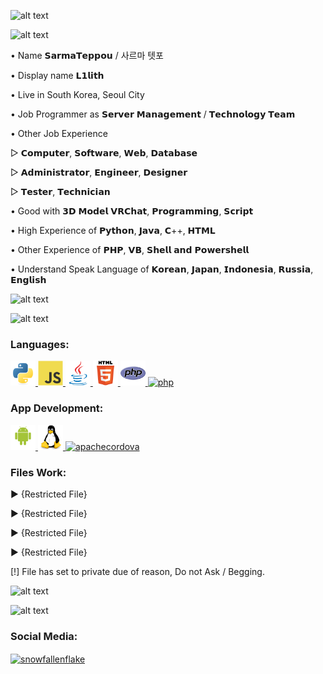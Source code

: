 ![alt text](https://media.discordapp.net/attachments/1057918934298394678/1247555214894956625/20240604_205115.png?ex=666073d5&is=665f2255&hm=002de33f30d80ed8b6af6a6f2172937ca04533e83e8c88be041652f3a8cf3a5d&)



![alt text](https://media.discordapp.net/attachments/1057918934298394678/1247558787624079370/20240604_213304.jpg?ex=66607729&is=665f25a9&hm=f02e3790e3800e6514f6dd4f771b443e131e23ce65958449b3433f37e8fd0d52&)

• Name 𝗦𝗮𝗿𝗺𝗮𝗧𝗲𝗽𝗽𝗼𝘂 / 사르마 텟포

• Display name 𝗟𝟭𝗹𝗶𝘁𝗵

• Live in South Korea, Seoul City

• Job Programmer as 𝗦𝗲𝗿𝘃𝗲𝗿 𝗠𝗮𝗻𝗮𝗴𝗲𝗺𝗲𝗻𝘁 / 𝗧𝗲𝗰𝗵𝗻𝗼𝗹𝗼𝗴𝘆 𝗧𝗲𝗮𝗺

• Other Job Experience 

 ▷ 𝗖𝗼𝗺𝗽𝘂𝘁𝗲𝗿, 𝗦𝗼𝗳𝘁𝘄𝗮𝗿𝗲, 𝗪𝗲𝗯, 𝗗𝗮𝘁𝗮𝗯𝗮𝘀𝗲
     
 ▷ 𝗔𝗱𝗺𝗶𝗻𝗶𝘀𝘁𝗿𝗮𝘁𝗼𝗿, 𝗘𝗻𝗴𝗶𝗻𝗲𝗲𝗿, 𝗗𝗲𝘀𝗶𝗴𝗻𝗲𝗿
   
 ▷ 𝗧𝗲𝘀𝘁𝗲𝗿, 𝗧𝗲𝗰𝗵𝗻𝗶𝗰𝗶𝗮𝗻


• Good with 𝟯𝗗 𝗠𝗼𝗱𝗲𝗹 𝗩𝗥𝗖𝗵𝗮𝘁, 𝗣𝗿𝗼𝗴𝗿𝗮𝗺𝗺𝗶𝗻𝗴, 𝗦𝗰𝗿𝗶𝗽𝘁

• High Experience of 𝗣𝘆𝘁𝗵𝗼𝗻, 𝗝𝗮𝘃𝗮, 𝗖++, 𝗛𝗧𝗠𝗟

• Other Experience of 𝗣𝗛𝗣, 𝗩𝗕, 𝗦𝗵𝗲𝗹𝗹 𝗮𝗻𝗱 𝗣𝗼𝘄𝗲𝗿𝘀𝗵𝗲𝗹𝗹

• Understand Speak Language of 𝗞𝗼𝗿𝗲𝗮𝗻, 𝗝𝗮𝗽𝗮𝗻, 𝗜𝗻𝗱𝗼𝗻𝗲𝘀𝗶𝗮, 𝗥𝘂𝘀𝘀𝗶𝗮, 𝗘𝗻𝗴𝗹𝗶𝘀𝗵

![alt text](https://camo.githubusercontent.com/62781e1bbb03ca8b5a636114b9f1174b138adb9cf3fe55fd81fa325357577f3b/68747470733a2f2f6769746875622d726561646d652d73746174732e76657263656c2e6170702f6170692f746f702d6c616e67732f3f757365726e616d653d656c6c696f74746f7068656c6c6961266c61796f75743d70696526686964655f626f726465723d74727565266c616e67735f636f756e743d35267468656d653d7472616e73706172656e74267469746c655f636f6c6f723d35333942463526746578745f636f6c6f723d41444241433726746578745f626f6c643d74727565)

![alt text](https://cdn.discordapp.com/attachments/1057918934298394678/1247572998161039370/20240604_222925.jpg?ex=66608465&is=665f32e5&hm=556c9ed1b708f03e2bcee1e24b9ce1e8953de86be2d86d0adf29ba015bd81d86&)

<h3 align="left">Languages:</h3>
<p align="left">

<a href="https://www.python.org" target="_blank" rel="noreferrer"> <img src="https://raw.githubusercontent.com/devicons/devicon/master/icons/python/python-original.svg" alt="python" width="40" height="40"/> </a>  <a href="https://developer.mozilla.org/en-US/docs/Web/JavaScript" target="_blank" rel="noreferrer"> <img src="https://raw.githubusercontent.com/devicons/devicon/master/icons/javascript/javascript-original.svg" alt="javascript" width="40" height="40"/> </a>  <a href="https://www.java.com" target="_blank" rel="noreferrer"> <img src="https://raw.githubusercontent.com/devicons/devicon/master/icons/java/java-original.svg" alt="java" width="40" height="40"/> </a>  <a href="https://www.w3.org/html/" target="_blank" rel="noreferrer"> <img src="https://raw.githubusercontent.com/devicons/devicon/master/icons/html5/html5-original-wordmark.svg" alt="html5" width="40" height="40"/> </a> <a href="https://www.php.net" target="_blank" rel="noreferrer"> <img src="https://raw.githubusercontent.com/devicons/devicon/master/icons/php/php-original.svg" alt="php" width="40" height="40"/> </a> <a href="https://learn.microsoft.com/en-us/dotnet/visual-basic/" target="_blank" rel="noreferrer"> <img src="https://upload.wikimedia.org/wikipedia/commons/thumb/4/40/VB.NET_Logo.svg/1280px-VB.NET_Logo.svg.png" alt="php" width="40" height="40"/> </a>

<h3 align="left">App Development:</h3>
<p align="left">

<a href="https://developer.android.com" target="_blank" rel="noreferrer"> <img src="https://raw.githubusercontent.com/devicons/devicon/master/icons/android/android-original-wordmark.svg" alt="android" width="40" height="40"/> </a> <a href="https://www.linux.org/" target="_blank" rel="noreferrer"> <img src="https://raw.githubusercontent.com/devicons/devicon/master/icons/linux/linux-original.svg" alt="linux" width="40" height="40"/> </a> <a href="https://cordova.apache.org/" target="_blank" rel="noreferrer"> <img src="https://www.vectorlogo.zone/logos/apache_cordova/apache_cordova-icon.svg" alt="apachecordova" width="40" height="40"/> </a> 

<h3 align="left">Files Work:</h3>
<p align="left">

▶ {Restricted File}

▶ {Restricted File}

▶ {Restricted File}

▶ {Restricted File}

[!] File has set to private due of reason, Do not Ask / Begging.

![alt text](https://cdn.discordapp.com/attachments/1057918934298394678/1247574479933014220/rainbow-line.gif?ex=666085c6&is=665f3446&hm=e3b8a7aae23ecd848c7afc6e85cbc185e08e6fcfeffca5036e9941bb2591074c&)

![alt text](https://camo.githubusercontent.com/f7a7f1d0364323f8822dd41464563ac09cb88bb27e4ed94d4fb85aa0c0cec5d8/68747470733a2f2f6769746875622d70726f66696c652d74726f7068792e76657263656c2e6170702f3f757365726e616d653d656c6c696f74746f7068656c6c6961266e6f2d62673d74727565266e6f2d6672616d653d747275652672616e6b3d2d3f267468656d653d6461726b687562)

<h3 align="left">Social Media:</h3>
<p align="left">
<a href="https://twitter.com/snowfallenflake" target="blank"><img align="center" src="https://raw.githubusercontent.com/rahuldkjain/github-profile-readme-generator/master/src/images/icons/Social/twitter.svg" alt="snowfallenflake" height="30" width="40" /></a>
</p>
